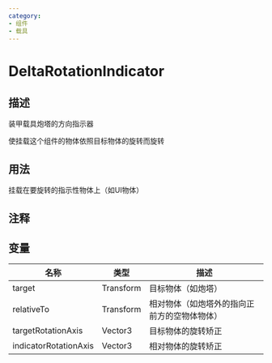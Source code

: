 ```yaml
---
category: 
- 组件
- 载具
---
```

# DeltaRotationIndicator
## 描述

装甲载具炮塔的方向指示器

使挂载这个组件的物体依照目标物体的旋转而旋转

## 用法

挂载在要旋转的指示性物体上（如UI物体）

## 注释

## 变量
| 名称 | 类型 | 描述 |
| ----------- | ----------- | ----------- |
| target | Transform | 目标物体（如炮塔） |  
| relativeTo | Transform | 相对物体（如炮塔外的指向正前方的空物体物体） | 
| targetRotationAxis | Vector3 | 目标物体的旋转矫正 |
| indicatorRotationAxis | Vector3 | 相对物体的旋转矫正 | 
